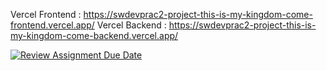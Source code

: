 Vercel Frontend : https://swdevprac2-project-this-is-my-kingdom-come-frontend.vercel.app/
Vercel Backend : https://swdevprac2-project-this-is-my-kingdom-come-backend.vercel.app/

[![Review Assignment Due Date](https://classroom.github.com/assets/deadline-readme-button-24ddc0f5d75046c5622901739e7c5dd533143b0c8e959d652212380cedb1ea36.svg)](https://classroom.github.com/a/nj0X2aoJ)
